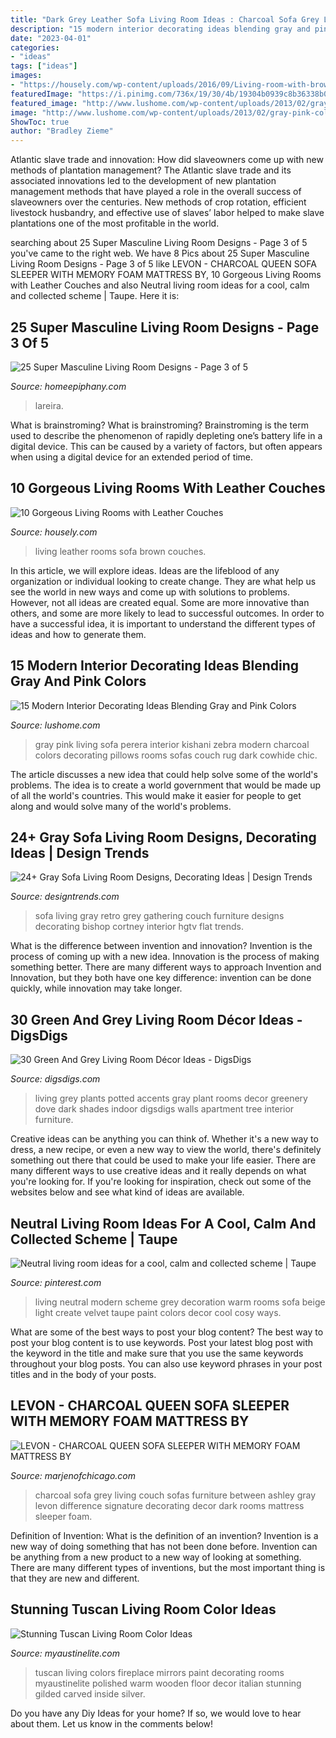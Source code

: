 ```yaml
---
title: "Dark Grey Leather Sofa Living Room Ideas : Charcoal Sofa Grey Living Couch Sofas Furniture Between Ashley Gray Levon Difference Signature Decorating Decor Dark Rooms Mattress Sleeper Foam"
description: "15 modern interior decorating ideas blending gray and pink colors"
date: "2023-04-01"
categories:
- "ideas"
tags: ["ideas"]
images:
- "https://housely.com/wp-content/uploads/2016/09/Living-room-with-brown-leather-sofa.jpg"
featuredImage: "https://i.pinimg.com/736x/19/30/4b/19304b0939c8b36338b003db7c20f428.jpg"
featured_image: "http://www.lushome.com/wp-content/uploads/2013/02/gray-pink-color-scheme-interior-decorating-9.jpg"
image: "http://www.lushome.com/wp-content/uploads/2013/02/gray-pink-color-scheme-interior-decorating-9.jpg"
ShowToc: true
author: "Bradley Zieme"
---
```



Atlantic slave trade and innovation: How did slaveowners come up with new methods of plantation management?
The Atlantic slave trade and its associated innovations led to the development of new plantation management methods that have played a role in the overall success of slaveowners over the centuries. New methods of crop rotation, efficient livestock husbandry, and effective use of slaves’ labor helped to make slave plantations one of the most profitable in the world.

	

		
searching about 25 Super Masculine Living Room Designs - Page 3 of 5 you've came to the right web. We have 8 Pics about 25 Super Masculine Living Room Designs - Page 3 of 5 like LEVON - CHARCOAL QUEEN SOFA SLEEPER WITH MEMORY FOAM MATTRESS BY, 10 Gorgeous Living Rooms with Leather Couches and also Neutral living room ideas for a cool, calm and collected scheme | Taupe. Here it is:
		
    
## 25 Super Masculine Living Room Designs - Page 3 Of 5

<img loading=lazy src="https://homeepiphany.com/wp-content/uploads/2015/06/25-Super-Masculine-Living-Room-Designs-10.jpg" onerror="this.onerror=null;this.src='https://tse2.mm.bing.net/th?id=OIP.AR1FMHMpWciS1B3ml6MAyAHaE8&amp;pid=15.1';" alt="25 Super Masculine Living Room Designs - Page 3 of 5">

_Source: homeepiphany.com_

>lareira. 

	

What is brainstroming?
What is brainstroming? Brainstroming is the term used to describe the phenomenon of rapidly depleting one’s battery life in a digital device. This can be caused by a variety of factors, but often appears when using a digital device for an extended period of time.

    
## 10 Gorgeous Living Rooms With Leather Couches

<img loading=lazy src="https://housely.com/wp-content/uploads/2016/09/Living-room-with-brown-leather-sofa.jpg" onerror="this.onerror=null;this.src='https://tse2.mm.bing.net/th?id=OIP.na_DTc0mPVXQuVkzL1pudgHaFQ&amp;pid=15.1';" alt="10 Gorgeous Living Rooms with Leather Couches">

_Source: housely.com_

>living leather rooms sofa brown couches. 

	

In this article, we will explore ideas. Ideas are the lifeblood of any organization or individual looking to create change. They are what help us see the world in new ways and come up with solutions to problems. However, not all ideas are created equal. Some are more innovative than others, and some are more likely to lead to successful outcomes. In order to have a successful idea, it is important to understand the different types of ideas and how to generate them.

    
## 15 Modern Interior Decorating Ideas Blending Gray And Pink Colors

<img loading=lazy src="http://www.lushome.com/wp-content/uploads/2013/02/gray-pink-color-scheme-interior-decorating-9.jpg" onerror="this.onerror=null;this.src='https://tse4.mm.bing.net/th?id=OIP.YnwcACKtS7lzWWDFtQlr8AHaE8&amp;pid=15.1';" alt="15 Modern Interior Decorating Ideas Blending Gray and Pink Colors">

_Source: lushome.com_

>gray pink living sofa perera interior kishani zebra modern charcoal colors decorating pillows rooms sofas couch rug dark cowhide chic. 

	

The article discusses a new idea that could help solve some of the world's problems. The idea is to create a world government that would be made up of all the world's countries. This would make it easier for people to get along and would solve many of the world's problems.

    
## 24+ Gray Sofa Living Room Designs, Decorating Ideas | Design Trends

<img loading=lazy src="https://images.designtrends.com/wp-content/uploads/2016/03/15102812/Retro-Gray-Sofa-Design.jpeg" onerror="this.onerror=null;this.src='https://tse3.mm.bing.net/th?id=OIP.VMno6yTEl9wlyk8Lai-kVgHaLH&amp;pid=15.1';" alt="24+ Gray Sofa Living Room Designs, Decorating Ideas | Design Trends">

_Source: designtrends.com_

>sofa living gray retro grey gathering couch furniture designs decorating bishop cortney interior hgtv flat trends. 

	

What is the difference between invention and innovation?
Invention is the process of coming up with a new idea. Innovation is the process of making something better. There are many different ways to approach Invention and Innovation, but they both have one key difference: invention can be done quickly, while innovation may take longer.

    
## 30 Green And Grey Living Room Décor Ideas - DigsDigs

<img loading=lazy src="http://www.digsdigs.com/photos/2016/10/29-make-green-accents-in-your-dove-grey-living-room-with-potted-greenery-and-plants.jpg" onerror="this.onerror=null;this.src='https://tse4.mm.bing.net/th?id=OIP.WDYYkekN8Q_CqeXBhKXjQgHaKO&amp;pid=15.1';" alt="30 Green And Grey Living Room Décor Ideas - DigsDigs">

_Source: digsdigs.com_

>living grey plants potted accents gray plant rooms decor greenery dove dark shades indoor digsdigs walls apartment tree interior furniture. 

	

Creative ideas can be anything you can think of. Whether it's a new way to dress, a new recipe, or even a new way to view the world, there's definitely something out there that could be used to make your life easier. There are many different ways to use creative ideas and it really depends on what you're looking for. If you're looking for inspiration, check out some of the websites below and see what kind of ideas are available.

    
## Neutral Living Room Ideas For A Cool, Calm And Collected Scheme | Taupe

<img loading=lazy src="https://i.pinimg.com/736x/19/30/4b/19304b0939c8b36338b003db7c20f428.jpg" onerror="this.onerror=null;this.src='https://tse2.mm.bing.net/th?id=OIP.LRHwNeIPj59fFQdELMA58gHaHa&amp;pid=15.1';" alt="Neutral living room ideas for a cool, calm and collected scheme | Taupe">

_Source: pinterest.com_

>living neutral modern scheme grey decoration warm rooms sofa beige light create velvet taupe paint colors decor cool cosy ways. 

	

What are some of the best ways to post your blog content?
The best way to post your blog content is to use keywords. Post your latest blog post with the keyword in the title and make sure that you use the same keywords throughout your blog posts. You can also use keyword phrases in your post titles and in the body of your posts.

    
## LEVON - CHARCOAL QUEEN SOFA SLEEPER WITH MEMORY FOAM MATTRESS BY

<img loading=lazy src="http://marjenofchicago.com/sites/default/files/73403-38-35-t501-sd_2.jpg" onerror="this.onerror=null;this.src='https://tse3.mm.bing.net/th?id=OIP.xrrBQnKYMmXx_ugzkZF9MAHaE8&amp;pid=15.1';" alt="LEVON - CHARCOAL QUEEN SOFA SLEEPER WITH MEMORY FOAM MATTRESS BY">

_Source: marjenofchicago.com_

>charcoal sofa grey living couch sofas furniture between ashley gray levon difference signature decorating decor dark rooms mattress sleeper foam. 

	

Definition of Invention: What is the definition of an invention?
Invention is a new way of doing something that has not been done before. Invention can be anything from a new product to a new way of looking at something. There are many different types of inventions, but the most important thing is that they are new and different.

    
## Stunning Tuscan Living Room Color Ideas

<img loading=lazy src="http://www.myaustinelite.com/wp-content/uploads/2015/06/warm-tuscan-living-room-colors-with-polished-wooden-floor-and-fireplace-681x1024.jpg" onerror="this.onerror=null;this.src='https://tse3.mm.bing.net/th?id=OIP.rdwpadR_k66jtpyEkCVF1QHaLI&amp;pid=15.1';" alt="Stunning Tuscan Living Room Color Ideas">

_Source: myaustinelite.com_

>tuscan living colors fireplace mirrors paint decorating rooms myaustinelite polished warm wooden floor decor italian stunning gilded carved inside silver. 

	

Do you have any Diy Ideas for your home? If so, we would love to hear about them. Let us know in the comments below!

